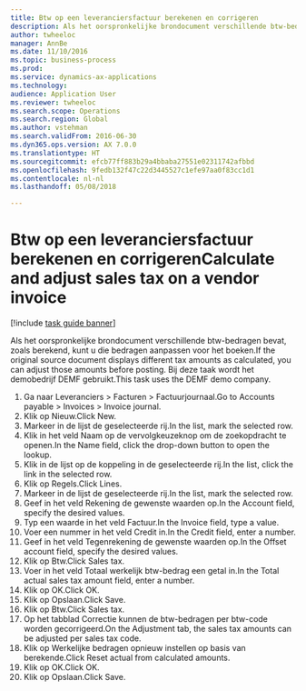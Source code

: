 ```yaml
--- 
title: Btw op een leveranciersfactuur berekenen en corrigeren
description: Als het oorspronkelijke brondocument verschillende btw-bedragen bevat, zoals berekend, kunt u die bedragen aanpassen voor het boeken.
author: twheeloc
manager: AnnBe
ms.date: 11/10/2016
ms.topic: business-process
ms.prod: 
ms.service: dynamics-ax-applications
ms.technology: 
audience: Application User
ms.reviewer: twheeloc
ms.search.scope: Operations
ms.search.region: Global
ms.author: vstehman
ms.search.validFrom: 2016-06-30
ms.dyn365.ops.version: AX 7.0.0
ms.translationtype: HT
ms.sourcegitcommit: efcb77ff883b29a4bbaba27551e02311742afbbd
ms.openlocfilehash: 9fedb132f47c22d3445527c1efe97aa0f83cc1d1
ms.contentlocale: nl-nl
ms.lasthandoff: 05/08/2018

---
```

# <a name="calculate-and-adjust-sales-tax-on-a-vendor-invoice"></a><span data-ttu-id="81319-103">Btw op een leveranciersfactuur berekenen en corrigeren</span><span class="sxs-lookup"><span data-stu-id="81319-103">Calculate and adjust sales tax on a vendor invoice</span></span>

[!include [task guide banner](../../includes/task-guide-banner.md)]

<span data-ttu-id="81319-104">Als het oorspronkelijke brondocument verschillende btw-bedragen bevat, zoals berekend, kunt u die bedragen aanpassen voor het boeken.</span><span class="sxs-lookup"><span data-stu-id="81319-104">If the original source document displays different tax amounts as calculated, you can adjust those amounts before posting.</span></span> <span data-ttu-id="81319-105">Bij deze taak wordt het demobedrijf DEMF gebruikt.</span><span class="sxs-lookup"><span data-stu-id="81319-105">This task uses the DEMF demo company.</span></span>

1. <span data-ttu-id="81319-106">Ga naar Leveranciers > Facturen > Factuurjournaal.</span><span class="sxs-lookup"><span data-stu-id="81319-106">Go to Accounts payable > Invoices > Invoice journal.</span></span>
2. <span data-ttu-id="81319-107">Klik op Nieuw.</span><span class="sxs-lookup"><span data-stu-id="81319-107">Click New.</span></span>
3. <span data-ttu-id="81319-108">Markeer in de lijst de geselecteerde rij.</span><span class="sxs-lookup"><span data-stu-id="81319-108">In the list, mark the selected row.</span></span>
4. <span data-ttu-id="81319-109">Klik in het veld Naam op de vervolgkeuzeknop om de zoekopdracht te openen.</span><span class="sxs-lookup"><span data-stu-id="81319-109">In the Name field, click the drop-down button to open the lookup.</span></span>
5. <span data-ttu-id="81319-110">Klik in de lijst op de koppeling in de geselecteerde rij.</span><span class="sxs-lookup"><span data-stu-id="81319-110">In the list, click the link in the selected row.</span></span>
6. <span data-ttu-id="81319-111">Klik op Regels.</span><span class="sxs-lookup"><span data-stu-id="81319-111">Click Lines.</span></span>
7. <span data-ttu-id="81319-112">Markeer in de lijst de geselecteerde rij.</span><span class="sxs-lookup"><span data-stu-id="81319-112">In the list, mark the selected row.</span></span>
8. <span data-ttu-id="81319-113">Geef in het veld Rekening de gewenste waarden op.</span><span class="sxs-lookup"><span data-stu-id="81319-113">In the Account field, specify the desired values.</span></span>
9. <span data-ttu-id="81319-114">Typ een waarde in het veld Factuur.</span><span class="sxs-lookup"><span data-stu-id="81319-114">In the Invoice field, type a value.</span></span>
10. <span data-ttu-id="81319-115">Voer een nummer in het veld Credit in.</span><span class="sxs-lookup"><span data-stu-id="81319-115">In the Credit field, enter a number.</span></span>
11. <span data-ttu-id="81319-116">Geef in het veld Tegenrekening de gewenste waarden op.</span><span class="sxs-lookup"><span data-stu-id="81319-116">In the Offset account field, specify the desired values.</span></span>
12. <span data-ttu-id="81319-117">Klik op Btw.</span><span class="sxs-lookup"><span data-stu-id="81319-117">Click Sales tax.</span></span>
13. <span data-ttu-id="81319-118">Voer in het veld Totaal werkelijk btw-bedrag een getal in.</span><span class="sxs-lookup"><span data-stu-id="81319-118">In the Total actual sales tax amount field, enter a number.</span></span>
14. <span data-ttu-id="81319-119">Klik op OK.</span><span class="sxs-lookup"><span data-stu-id="81319-119">Click OK.</span></span>
15. <span data-ttu-id="81319-120">Klik op Opslaan.</span><span class="sxs-lookup"><span data-stu-id="81319-120">Click Save.</span></span>
16. <span data-ttu-id="81319-121">Klik op Btw.</span><span class="sxs-lookup"><span data-stu-id="81319-121">Click Sales tax.</span></span>
17. <span data-ttu-id="81319-122">Op het tabblad Correctie kunnen de btw-bedragen per btw-code worden gecorrigeerd.</span><span class="sxs-lookup"><span data-stu-id="81319-122">On the Adjustment tab, the sales tax amounts can be adjusted per sales tax code.</span></span>
18. <span data-ttu-id="81319-123">Klik op Werkelijke bedragen opnieuw instellen op basis van berekende.</span><span class="sxs-lookup"><span data-stu-id="81319-123">Click Reset actual from calculated amounts.</span></span>
19. <span data-ttu-id="81319-124">Klik op OK.</span><span class="sxs-lookup"><span data-stu-id="81319-124">Click OK.</span></span>
20. <span data-ttu-id="81319-125">Klik op Opslaan.</span><span class="sxs-lookup"><span data-stu-id="81319-125">Click Save.</span></span>


